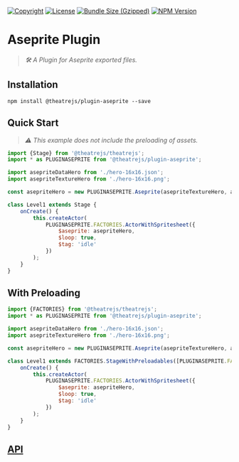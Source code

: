 [![Copyright](https://img.shields.io/badge/©-deformhead-white.svg)](https://github.com/deformhead) [![License](https://img.shields.io/badge/license-MIT-blue.svg)](https://github.com/theatrejs/plugin-aseprite/blob/master/LICENSE) [![Bundle Size (Gzipped)](https://img.shields.io/bundlejs/size/@theatrejs/plugin-aseprite@latest)](https://www.npmjs.com/package/@theatrejs/plugin-aseprite/v/latest) [![NPM Version](https://img.shields.io/npm/v/@theatrejs/plugin-aseprite/latest)](https://www.npmjs.com/package/@theatrejs/plugin-aseprite/v/latest)

# Aseprite Plugin

> *🛠️ A Plugin for Aseprite exported files.*

## Installation

```shell
npm install @theatrejs/plugin-aseprite --save
```

## Quick Start

> *⚠️ This example does not include the preloading of assets.*

```javascript
import {Stage} from '@theatrejs/theatrejs';
import * as PLUGINASEPRITE from '@theatrejs/plugin-aseprite';

import asepriteDataHero from './hero-16x16.json';
import asepriteTextureHero from './hero-16x16.png';

const asepriteHero = new PLUGINASEPRITE.Aseprite(asepriteTextureHero, asepriteDataHero);

class Level1 extends Stage {
    onCreate() {
        this.createActor(
            PLUGINASEPRITE.FACTORIES.ActorWithSpritesheet({
                $aseprite: asepriteHero,
                $loop: true,
                $tag: 'idle'
            })
        );
    }
}
```

## With Preloading

```javascript
import {FACTORIES} from '@theatrejs/theatrejs';
import * as PLUGINASEPRITE from '@theatrejs/plugin-aseprite';

import asepriteDataHero from './hero-16x16.json';
import asepriteTextureHero from './hero-16x16.png';

const asepriteHero = new PLUGINASEPRITE.Aseprite(asepriteTextureHero, asepriteDataHero);

class Level1 extends FACTORIES.StageWithPreloadables([PLUGINASEPRITE.FACTORIES.PreloadableAseprite(asepriteHero)]) {
    onCreate() {
        this.createActor(
            PLUGINASEPRITE.FACTORIES.ActorWithSpritesheet({
                $aseprite: asepriteHero,
                $loop: true,
                $tag: 'idle'
            })
        );
    }
}
```

## [API](https://theatrejs.github.io/plugin-aseprite/index.html)
